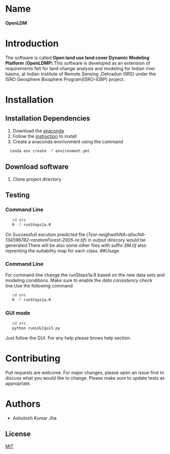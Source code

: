 # Name
 **OpenLDM**
# Introduction
 The software is called **Open land use land cover Dynamic Modeling Platform** (**OpenLDMP**).This software is developed as an extension of requirements felt for land change analysis and modeling for Indian river basins, at Indian Institute of Remote Sensing ,Dehradun (IIRS) under the ISRO Geosphere Biosphere Program(ISRO-IGBP) project.
# Installation
## Installation Dependencies
 1. Download the [anaconda](https://enterprise-docs.anaconda.com/en/latest/)
 2. Follow the [instruction](http://docs.anaconda.com/anaconda/install)  to install
 3. Create a anaconda envrionment using the command 
 ```bash
   conda env create -f environment.yml
 ```
## Download software
 1. Clone project directory 

## Testing
### Command Line 
```bash
   cd src
   R -f runSteps1a.R
 ```
 On Successfull excution predicted file (_Test-neighwithNA-allocNA-134596782-randomForest-2005-re.tif_) in _output_ direcory would be generated.There will be also some other files with suffix _SM.tif_ also reprenting the suitability map for each class.
##Usage
### Command Line 
For command line change the runSteps1a.R based on the new data sets and modeling conditions. Make sure to enable the _data consistency check_ line.Use the following command
```bash
   cd src
   R -f runSteps1a.R
 ```
### GUI mode
```bash
   cd src
   python runLULCgui5.py 
 ```
Just follow the GUI. For any help please brows help section.

# Contributing
Pull requests are welcome. For major changes, please open an issue first to discuss what you would like to change.
Please make sure to update tests as appropriate.

# Authors
* Ashutosh Kumar Jha 
 
## License
[MIT](https://www.gnu.org/licenses/gpl-3.0.en.html)
